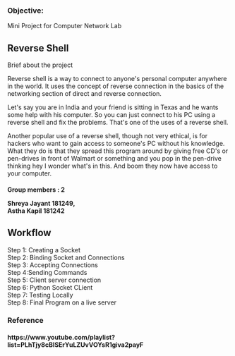 

<h3>Objective:</h3>


Mini Project for Computer Network Lab


<h2> Reverse Shell </h2>

Brief about the project

Reverse shell is a way to connect to anyone's personal computer anywhere in the world. It uses the concept of reverse connection in the basics of the networking section of direct and reverse connection.

Let's say you are in India and your friend is sitting in Texas and he wants some help with his computer. So you can just connect to his PC using a reverse shell and fix the problems. That's one of the uses of a reverse shell.

Another popular use of a reverse shell, though not very ethical, is for hackers who want to gain access to someone's PC without his knowledge. What they do is that they spread this program around by giving free CD's or pen-drives in front of Walmart or something and you pop in the pen-drive thinking hey I wonder what's in this. And boom they now have access to your computer.



<h4>
Group members : 2  <br>

Shreya Jayant 181249, <br>
Astha Kapil 181242
</h4>


<h2> Workflow  </h2>
Step 1: Creating a Socket <br>
Step 2: Binding Socket and Connections <br>
Step 3: Accepting Connections<br>
Step 4:Sending Commands <br>
Step 5: Client server connection <br>
Step 6: Python Socket CLient <br>
Step 7: Testing Locally <br>
Step 8: Final Program on a live server <br>


<h3> 
Reference 
</h3>
<h4>
https://www.youtube.com/playlist?list=PLhTjy8cBISErYuLZUvVOYsR1giva2payF
</h4>

